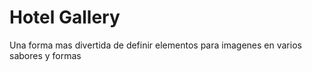 # Hotel Gallery

Una forma mas divertida de definir elementos para imagenes en varios sabores y formas
